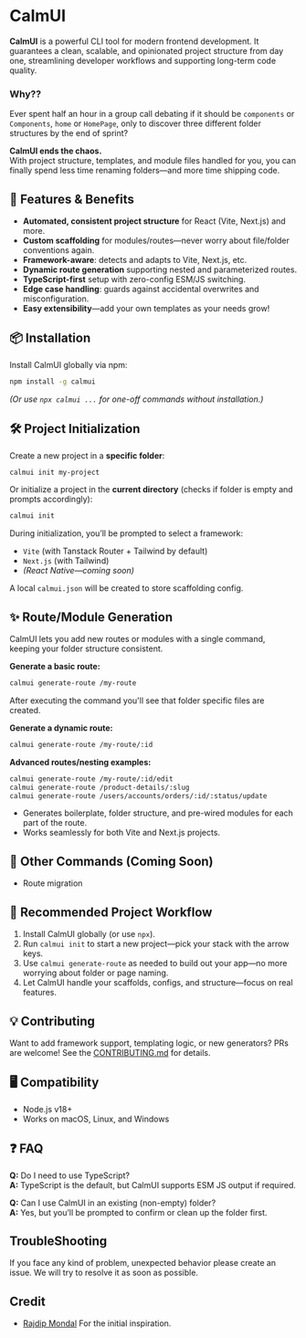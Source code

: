 # CalmUI

**CalmUI** is a powerful CLI tool for modern frontend development. It guarantees a clean, scalable, and opinionated project structure from day one, streamlining developer workflows and supporting long-term code quality.

### Why??

Ever spent half an hour in a group call debating if it should be `components` or `Components`, `home` or `HomePage`, only to discover three different folder structures by the end of sprint?  

**CalmUI ends the chaos.**  
With project structure, templates, and module files handled for you, you can finally spend less time renaming folders—and more time shipping code.


## 🚀 Features & Benefits

- **Automated, consistent project structure** for React (Vite, Next.js) and more.
- **Custom scaffolding** for modules/routes—never worry about file/folder conventions again.
- **Framework-aware**: detects and adapts to Vite, Next.js, etc.
- **Dynamic route generation** supporting nested and parameterized routes.
- **TypeScript-first** setup with zero-config ESM/JS switching.
- **Edge case handling**: guards against accidental overwrites and misconfiguration.
- **Easy extensibility**—add your own templates as your needs grow!

## 📦 Installation

Install CalmUI globally via npm:

```bash
npm install -g calmui
```

_(Or use `npx calmui ...` for one-off commands without installation.)_

## 🛠 Project Initialization

Create a new project in a **specific folder**:

```bash
calmui init my-project
```

Or initialize a project in the **current directory** (checks if folder is empty and prompts accordingly):

```bash
calmui init
```

During initialization, you’ll be prompted to select a framework:

- `Vite` (with Tanstack Router + Tailwind by default)
- `Next.js` (with Tailwind)
- _(React Native—coming soon)_

A local `calmui.json` will be created to store scaffolding config.

## ✨ Route/Module Generation

CalmUI lets you add new routes or modules with a single command, keeping your folder structure consistent.

**Generate a basic route:**

```bash
calmui generate-route /my-route
```

After executing the command you'll see that folder specific files are created.

**Generate a dynamic route:**

```bash
calmui generate-route /my-route/:id
```

**Advanced routes/nesting examples:**

```bash
calmui generate-route /my-route/:id/edit
calmui generate-route /product-details/:slug
calmui generate-route /users/accounts/orders/:id/:status/update
```

- Generates boilerplate, folder structure, and pre-wired modules for each part of the route.
- Works seamlessly for both Vite and Next.js projects.

## 🧩 Other Commands (Coming Soon)

- Route migration

## 📝 Recommended Project Workflow

1. Install CalmUI globally (or use `npx`).
2. Run `calmui init` to start a new project—pick your stack with the arrow keys.
3. Use `calmui generate-route` as needed to build out your app—no more worrying about folder or page naming.
4. Let CalmUI handle your scaffolds, configs, and structure—focus on real features.

## 💡 Contributing

Want to add framework support, templating logic, or new generators? PRs are welcome! See the [CONTRIBUTING.md](CONTRIBUTING.md) for details.

## 🖥 Compatibility

- Node.js v18+
- Works on macOS, Linux, and Windows

## ❓ FAQ

**Q:** Do I need to use TypeScript?  
**A:** TypeScript is the default, but CalmUI supports ESM JS output if required.

**Q:** Can I use CalmUI in an existing (non-empty) folder?  
**A:** Yes, but you’ll be prompted to confirm or clean up the folder first.

## TroubleShooting

If you face any kind of problem, unexpected behavior please create an issue. We will try to resolve it as soon as possible.

## Credit

- [Rajdip Mondal](https://github.com/RajdipM) For the initial inspiration.
